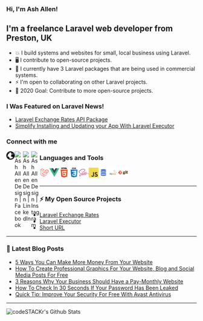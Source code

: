 ### Hi, I'm Ash Allen!

## I'm a freelance Laravel web developer from Preston, UK
- 💥 I build systems and websites for small, local business using Laravel.
- 🖥 I contribute to open-source projects.
- 🎉 I currently have 3 Laravel packages that are being used in commercial systems.
- ⚡ I'm open to collaborating on other Laravel projects.
- 🥅 2020 Goal: Contribute to more open-source projects.

### I Was Featured on Laravel News!
- [Laravel Exchange Rates API Package](https://laravel-news.com/laravel-exchange-rates-api-package)
- [Simplify Installing and Updating your App With Laravel Executor](https://laravel-news.com/laravel-executor-package)

### Connect with me

[<img align="left" alt="ashallendesign.co.uk" width="22px" src="https://raw.githubusercontent.com/iconic/open-iconic/master/svg/globe.svg" />][website]
[<img align="left" alt="Ash Allen Design | Facebook" width="22px" src="https://cdn.jsdelivr.net/npm/simple-icons@v3/icons/facebook.svg" />][facebook]
[<img align="left" alt="Ash Allen Design | LinkedIn" width="22px" src="https://cdn.jsdelivr.net/npm/simple-icons@v3/icons/linkedin.svg" />][linkedin]
[<img align="left" alt="Ash Allen Design | Instagram" width="22px" src="https://cdn.jsdelivr.net/npm/simple-icons@v3/icons/instagram.svg" />][instagram]

### Languages and Tools

<img align="left" alt="Laravel" width="26px" src="https://raw.githubusercontent.com/github/explore/80688e429a7d4ef2fca1e82350fe8e3517d3494d/topics/laravel/laravel.png" />
<img align="left" alt="Vue JS" width="26px" src="https://raw.githubusercontent.com/github/explore/80688e429a7d4ef2fca1e82350fe8e3517d3494d/topics/vue/vue.png" />
<img align="left" alt="HTML5" width="26px" src="https://raw.githubusercontent.com/github/explore/80688e429a7d4ef2fca1e82350fe8e3517d3494d/topics/html/html.png" />
<img align="left" alt="CSS3" width="26px" src="https://raw.githubusercontent.com/github/explore/80688e429a7d4ef2fca1e82350fe8e3517d3494d/topics/css/css.png" />
<img align="left" alt="Sass" width="26px" src="https://raw.githubusercontent.com/github/explore/80688e429a7d4ef2fca1e82350fe8e3517d3494d/topics/sass/sass.png" />
<img align="left" alt="JavaScript" width="26px" src="https://raw.githubusercontent.com/github/explore/80688e429a7d4ef2fca1e82350fe8e3517d3494d/topics/javascript/javascript.png" />
<img align="left" alt="SQL" width="26px" src="https://raw.githubusercontent.com/github/explore/80688e429a7d4ef2fca1e82350fe8e3517d3494d/topics/sql/sql.png" />
<img align="left" alt="MySQL" width="26px" src="https://raw.githubusercontent.com/github/explore/80688e429a7d4ef2fca1e82350fe8e3517d3494d/topics/mysql/mysql.png" />
<img align="left" alt="Git" width="26px" src="https://raw.githubusercontent.com/github/explore/80688e429a7d4ef2fca1e82350fe8e3517d3494d/topics/git/git.png" />

<br />
<br />

---

### ⚡ My Open Source Projects
- [Laravel Exchange Rates](https://github.com/ash-jc-allen/laravel-exchange-rates)
- [Laravel Executor](https://github.com/ash-jc-allen/laravel-executor)
- [Short URL](https://github.com/ash-jc-allen/short-url)

---

### 📘 Latest Blog Posts
- [5 Ways You Can Make More Money From Your Website](https://ashallendesign.co.uk/blog/5-ways-to-make-money-from-your-website)
- [How To Create Professional Graphics For Your Website, Blog and Social Media Posts For Free](https://ashallendesign.co.uk/blog/professional-graphics-for-website-design-and-social-media)
- [3 Reasons Why Your Business Should Have a Pay-Monthly Website](https://ashallendesign.co.uk/blog/3-ways-pay-monthly-websites-can-help-your-business-grow)
- [How To Check In 30 Seconds If Your Password Has Been Leaked](https://ashallendesign.co.uk/blog/how-to-check-if-password-is-leaked)
- [Quick Tip: Improve Your Security For Free With Avast Antivirus](https://ashallendesign.co.uk/blog/improve-security-with-avast-antivirus)

---

<img align="left" alt="codeSTACKr's Github Stats" src="https://github-readme-stats.vercel.app/api?username=ash-jc-allen&show_icons=true&hide_border=true" />

[website]: https://ashallendesign.co.uk
[facebook]: https://www.facebook.com/ashallendesignuk/
[instagram]: https://www.instagram.com/ashallendesign_uk/
[linkedin]: https://www.linkedin.com/in/ashleyjcallen/